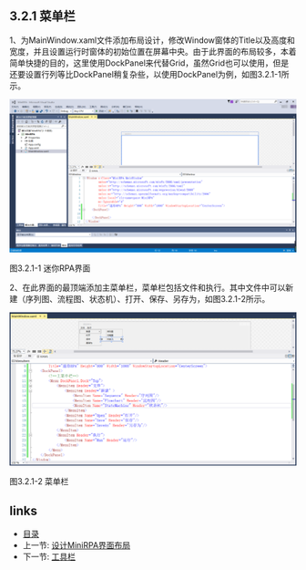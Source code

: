 ## 3.2.1 菜单栏

1、为MainWindow.xaml文件添加布局设计，修改Window窗体的Title以及高度和宽度，并且设置运行时窗体的初始位置在屏幕中央。由于此界面的布局较多，本着简单快捷的目的，这里使用DockPanel来代替Grid，虽然Grid也可以使用，但是还要设置行列等比DockPanel稍复杂些，以使用DockPanel为例，如图3.2.1-1所示。

![](images/3.2.1-1.png)

图3.2.1-1 迷你RPA界面

2、在此界面的最顶端添加主菜单栏，菜单栏包括文件和执行。其中文件中可以新建（序列图、流程图、状态机）、打开、保存、另存为，如图3.2.1-2所示。

![](images/3.2.1-2.png)

图3.2.1-2 菜单栏

## links
   * [目录](<preface.md>)
   * 上一节: [设计MiniRPA界面布局](<03.2.0.md>)
   * 下一节: [工具栏](<03.2.2.md>)